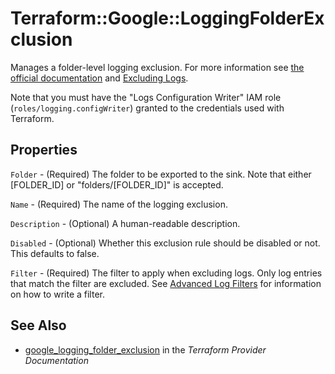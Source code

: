 # Terraform::Google::LoggingFolderExclusion

Manages a folder-level logging exclusion. For more information see
[the official documentation](https://cloud.google.com/logging/docs/) and
[Excluding Logs](https://cloud.google.com/logging/docs/exclusions).

Note that you must have the "Logs Configuration Writer" IAM role (`roles/logging.configWriter`)
granted to the credentials used with Terraform.

## Properties

`Folder` - (Required) The folder to be exported to the sink. Note that either [FOLDER_ID] or "folders/[FOLDER_ID]" is accepted.

`Name` - (Required) The name of the logging exclusion.

`Description` - (Optional) A human-readable description.

`Disabled` - (Optional) Whether this exclusion rule should be disabled or not. This defaults to false.

`Filter` - (Required) The filter to apply when excluding logs. Only log entries that match the filter are excluded. See [Advanced Log Filters](https://cloud.google.com/logging/docs/view/advanced-filters) for information on how to write a filter.


## See Also

* [google_logging_folder_exclusion](https://www.terraform.io/docs/providers/google/r/logging_folder_exclusion.html) in the _Terraform Provider Documentation_
